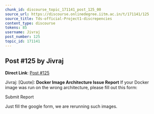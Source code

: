 ```yaml
---
chunk_id: discourse_topic_171141_post_125_00
source_url: https://discourse.onlinedegree.iitm.ac.in/t/171141/125
source_title: Tds-official-Project1-discrepencies
content_type: discourse
tokens: 85
username: Jivraj
post_number: 125
topic_id: 171141
---
```


## Post #125 by Jivraj

**Direct Link**: [Post #125](https://discourse.onlinedegree.iitm.ac.in/t/171141/125)

Jivraj:
[Quote]: 
**Docker Image Architecture Issue Report**
If your Docker image was run on the wrong architecture, please fill out this form:

Submit Report

Just fill the google form, we are rerunning such images.
